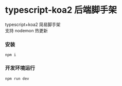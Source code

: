 # typescript-koa2 后端脚手架

typescript+koa2 简易脚手架  
支持 nodemon 热更新

### 安装

`npm i`

### 开发环境运行

`npm run dev`
